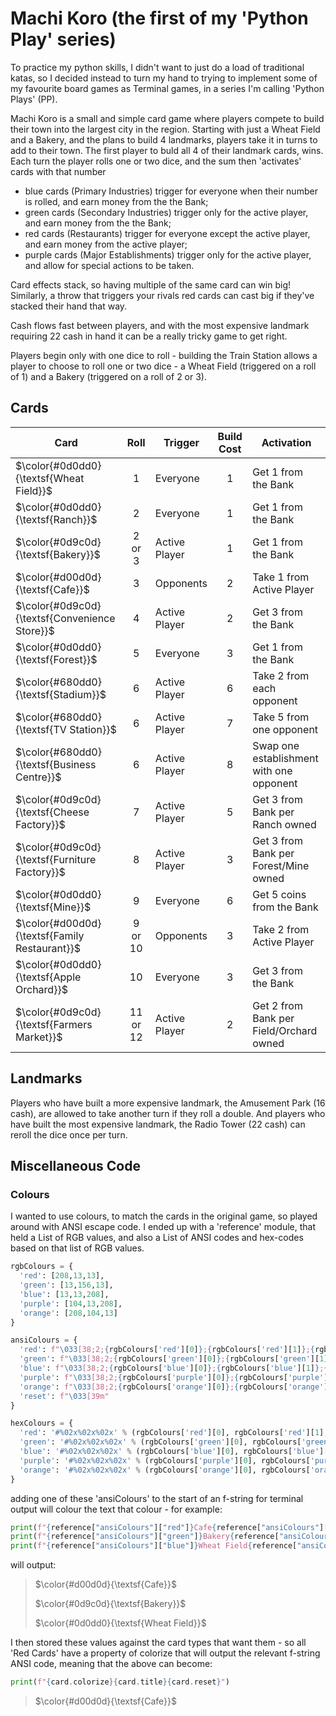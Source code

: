 # Machi Koro (the first of my 'Python Play' series)

To practice my python skills, I didn't want to just do a load of traditional katas, so I decided instead to turn my hand to trying to implement some of my favourite board games as Terminal games, in a series I'm calling 'Python Plays' (PP).

Machi Koro is a small and simple card game where players compete to build their town into the largest city in the region.  Starting with just a Wheat Field and a Bakery, and the plans to build 4 landmarks, players take it in turns to add to their town.  The first player to buld all 4 of their landmark cards, wins.  Each turn the player rolls one or two dice, and the sum then 'activates' cards with that number 
- blue cards (Primary Industries) trigger for everyone when their number is rolled, and earn money from the the Bank;
- green cards (Secondary Industries) trigger only for the active player, and earn money from the the Bank;
- red cards (Restaurants) trigger for everyone except the active player, and earn money from the active player;
- purple cards (Major Establishments) trigger only for the active player, and allow for special actions to be taken.

Card effects stack, so having multiple of the same card can win big!  Similarly, a throw that triggers your rivals red cards can cast big if they've stacked their hand that way.

Cash flows fast between players, and with the most expensive landmark requiring 22 cash in hand it can be a really tricky game to get right.

Players begin only with one dice to roll - building the Train Station allows a player to choose to roll one or two dice - a Wheat Field (triggered on a roll of 1) and a Bakery (triggered on a roll of 2 or 3).

## Cards

| Card | Roll | Trigger | Build Cost | Activation |
| ---- | :--: | ------- | :--------: | ---------- |
| $\color{#0d0dd0}{\textsf{Wheat Field}}$ | 1 | Everyone | 1 | Get 1 from the Bank |
| $\color{#0d0dd0}{\textsf{Ranch}}$ | 2 | Everyone | 1 | Get 1 from the Bank |
| $\color{#0d9c0d}{\textsf{Bakery}}$ | 2 or 3 | Active Player | 1 | Get 1 from the Bank |
| $\color{#d00d0d}{\textsf{Cafe}}$ | 3 | Opponents | 2 | Take 1 from Active Player |
| $\color{#0d9c0d}{\textsf{Convenience Store}}$ | 4 | Active Player | 2 | Get 3 from the Bank |
| $\color{#0d0dd0}{\textsf{Forest}}$ | 5 | Everyone | 3 | Get 1 from the Bank |
| $\color{#680dd0}{\textsf{Stadium}}$ | 6 | Active Player | 6 | Take 2 from each opponent |
| $\color{#680dd0}{\textsf{TV Station}}$ | 6 | Active Player | 7 | Take 5 from one opponent |
| $\color{#680dd0}{\textsf{Business Centre}}$ | 6 | Active Player | 8 | Swap one establishment with one opponent  |
| $\color{#0d9c0d}{\textsf{Cheese Factory}}$ | 7 | Active Player | 5 | Get 3 from Bank per Ranch owned |
| $\color{#0d9c0d}{\textsf{Furniture Factory}}$ | 8 | Active Player | 3 | Get 3 from Bank per Forest/Mine owned |
| $\color{#0d0dd0}{\textsf{Mine}}$ | 9 | Everyone | 6 | Get 5 coins from the Bank |
| $\color{#d00d0d}{\textsf{Family Restaurant}}$ | 9 or 10 | Opponents | 3 | Take 2 from Active Player |
| $\color{#0d0dd0}{\textsf{Apple Orchard}}$ | 10 | Everyone | 3 | Get 3 from the Bank |
| $\color{#0d9c0d}{\textsf{Farmers Market}}$ | 11 or 12 | Active Player | 2 | Get 2 from Bank per Field/Orchard owned |

## Landmarks

Players who have built a more expensive landmark, the Amusement Park (16 cash), are allowed to take another turn if they roll a double.  And players who have built the most expensive landmark, the Radio Tower (22 cash) can reroll the dice once per turn.

## Miscellaneous Code

### Colours

I wanted to use colours, to match the cards in the original game, so played around with ANSI escape code.  I ended up with a 'reference' module, that held a List of RGB values, and also a List of ANSI codes and hex-codes based on that list of RGB values.

```python
rgbColours = {
  'red': [208,13,13],
  'green': [13,156,13],
  'blue': [13,13,208],
  'purple': [104,13,208],
  'orange': [208,104,13]
}

ansiColours = {
  'red': f"\033[38;2;{rgbColours['red'][0]};{rgbColours['red'][1]};{rgbColours['red'][2]};74m",
  'green': f"\033[38;2;{rgbColours['green'][0]};{rgbColours['green'][1]};{rgbColours['green'][2]};74m",
  'blue': f"\033[38;2;{rgbColours['blue'][0]};{rgbColours['blue'][1]};{rgbColours['blue'][2]};74m",
  'purple': f"\033[38;2;{rgbColours['purple'][0]};{rgbColours['purple'][1]};{rgbColours['purple'][2]};74m",
  'orange': f"\033[38;2;{rgbColours['orange'][0]};{rgbColours['orange'][1]};{rgbColours['orange'][2]};74m",
  'reset': f"\033[39m"
}

hexColours = {
  'red': '#%02x%02x%02x' % (rgbColours['red'][0], rgbColours['red'][1], rgbColours['red'][2]),
  'green': '#%02x%02x%02x' % (rgbColours['green'][0], rgbColours['green'][1], rgbColours['green'][2]),
  'blue': '#%02x%02x%02x' % (rgbColours['blue'][0], rgbColours['blue'][1], rgbColours['blue'][2]),
  'purple': '#%02x%02x%02x' % (rgbColours['purple'][0], rgbColours['purple'][1], rgbColours['purple'][2]),
  'orange': '#%02x%02x%02x' % (rgbColours['orange'][0], rgbColours['orange'][1], rgbColours['orange'][2]),
}
```

adding one of these 'ansiColours' to the start of an f-string for terminal output will colour the text that colour - for example:

```python
print(f"{reference["ansiColours"]["red"]}Cafe{reference["ansiColours"]["reset"]}")
print(f"{reference["ansiColours"]["green"]}Bakery{reference["ansiColours"]["reset"]}")
print(f"{reference["ansiColours"]["blue"]}Wheat Field{reference["ansiColours"]["reset"]}")
```
will output:

> $\color{#d00d0d}{\textsf{Cafe}}$
>
> $\color{#0d9c0d}{\textsf{Bakery}}$
>
> $\color{#0d0dd0}{\textsf{Wheat Field}}$

I then stored these values against the card types that want them - so all 'Red Cards' have a property of colorize that will output the relevant f-string ANSI code, meaning that the above can become:

```python
print(f"{card.colorize}{card.title}{card.reset}")
```

> $\color{#d00d0d}{\textsf{Cafe}}$